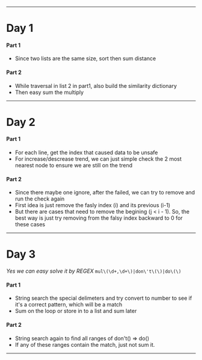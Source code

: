 ___
# Day 1
#### Part 1
- Since two lists are the same size, sort then sum distance
#### Part 2
- While traversal in list 2 in part1, also build the similarity dictionary
- Then easy sum the multiply
___
# Day 2
#### Part 1
- For each line, get the index that caused data to be unsafe
- For increase/descrease trend, we can just simple check the 2 most nearest node to ensure we are still on the trend
#### Part 2
- Since there maybe one ignore, after the failed, we can try to remove and run the check again
- First idea is just remove the fasly index (i) and its previous (i-1)
- But there are cases that need to remove the begining (j < i - 1). So, the best way is just try removing from the falsy index backward to 0 for these cases
___
# Day 3
*Yes we can easy solve it by REGEX* `mul\(\d+,\d+\)|don\'t\(\)|do\(\)`
#### Part 1
- String search the special delimeters and try convert to number to see if it's a correct pattern, which will be a match
- Sum on the loop or store in to a list and sum later 
#### Part 2
- String search again to find all ranges of don't() => do()
- If any of these ranges contain the match, just not sum it.
___